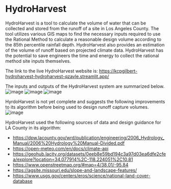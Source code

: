 # HydroHarvest
HydroHarvest is a tool to calculate the volume of water that can be collected and stored from the runoff of a site in Los Angeles County. The tool utilizes various GIS maps to find the necessary inputs required to use the Rational Method to calculate a reasonable design volume according to the 85th percentile rainfall depth. HydroHarvest also provides an estimation of the volume of runoff based on projected climate data. HydroHarvest has the potential to save engineers the time and energy to collect the rational method site inputs themselves. 

The link to the live HydroHarvest website is: https://kcpgilbert-hydroharvest-hydroharvest-qzavle.streamlit.app/

The inputs and outputs of the HydroHarvest system are summarized below.
![image](https://user-images.githubusercontent.com/120534381/235779675-135c596d-f628-4aa3-93e3-7acb7f2626ab.png)
![image](https://user-images.githubusercontent.com/120534381/235779738-3b480ec1-1333-4085-967d-594443bd6d1a.png)
![image](https://user-images.githubusercontent.com/120534381/235779792-a534cc4e-922e-4078-83c1-d3dc042d3feb.png)

HyrdoHarvest is not yet complete and suggests the following improvements to its algorithm before being used to design runoff capture volumes.
![image](https://user-images.githubusercontent.com/120534381/235780538-e3735614-cd80-4b84-b048-37ce232a42ba.png)

HydroHarvest used the following sources of data and design guidance for LA County in its algorithm:
- https://dpw.lacounty.gov/wrd/publication/engineering/2006_Hydrology_Manual/2006%20Hydrology%20Manual-Divided.pdf
- https://open-meteo.com/en/docs/climate-api
- https://geohub.lacity.org/datasets/0eeb8e59bd194c3a97d03ea6dfe2cfea/explore?location=34.077914%2C-118.224051%2C10.81
- https://www.openstreetmap.org/#map=4/38.01/-95.84
- https://agsite.missouri.edu/slope-and-landscape-features/
- https://www.usgs.gov/centers/eros/science/national-land-cover-database 
